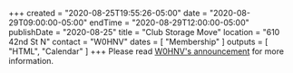 +++
created = "2020-08-25T19:55:26-05:00"
date = "2020-08-29T09:00:00-05:00"
endTime = "2020-08-29T12:00:00-05:00"
publishDate = "2020-08-25"
title = "Club Storage Move"
location = "610 42nd St N"
contact = "W0HNV"
dates = [ "Membership" ]
outputs = [ "HTML", "Calendar" ]
+++
Please read
[W0HNV's announcement](https://lists.rrra.org/pipermail/rrra/2020-August/000907.html)
for more information.
